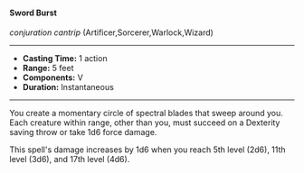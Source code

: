 #### Sword Burst
*conjuration cantrip* (Artificer,Sorcerer,Warlock,Wizard)
___
- **Casting Time:** 1 action
- **Range:** 5 feet
- **Components:** V
- **Duration:** Instantaneous
---
You create a momentary circle of spectral blades that sweep around you. Each creature within range, other than you, must succeed on a Dexterity saving throw or take 1d6 force damage.

This spell's damage increases by 1d6 when you reach 5th level (2d6), 11th level (3d6), and 17th level (4d6).
